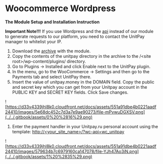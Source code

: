 # Woocommerce Wordpress

**The Module Setup and Installation Instruction**

**Important Note!!!** If you use Wordpress and the [api](../../payments/create-payment.md) instead of our module to generate requests to our platform, you need to contact the UnitPay manager to whitelist your IP.

1. Download the [archive](https://github.com/unitpay/woocommerce-module/archive/master.zip) with the module.
2. Copy the contents of the unitpay directory in the archive to the /&lt;site root&gt;/wp-content/plugins/ directory.
3. Go to Plugins -&gt; Installed and click Enable next to the UnitPay plugin.
4. In the menu, go to the WooCommerce -&gt; Settings and then go to the Payments tab and select UnitPay there.
5. Insert the value of unitpay.money in the DOMAIN field. Copy the public and secret key which you can get from your Unitpay account in the PUBLIC KEY and SECRET KEY fields. Click Save changes.

![https://d33v4339jhl8k0.cloudfront.net/docs/assets/551a91dbe4b0221aadf24410/images/5e68dc452c7d3a7e9ae90273/file-mPvwuDGXSV.png](../../.gitbook/assets/0%20%2816%29.png)

1. Enter the payment handler in your Unitpay.ru personal account using the template: [http://&lt;your\_site\_name&gt;/?wc-api=wc\_unitpay](http://<your_site_name>/?wc-api=wc_unitpay)

![https://d33v4339jhl8k0.cloudfront.net/docs/assets/551a91dbe4b0221aadf24410/images/579634b7c6979160ca147078/file-YJh47Ao3iN.png](../../.gitbook/assets/1%20%2835%29.png)

